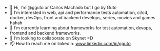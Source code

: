 - 👋 Hi, I’m @gguto or Carlos Machado but I go by Guto
- 👀 I’m interested in web, api and performance tests automation, ci/cd, docker, devOps, front and backend develops, series, movies and games hahah
- 🌱 I’m currently learning about frameworks for test automation, devops, frontend and backend frameworks.
- 💞️ I’m looking to collaborate on Skynet =D
- 📫 How to reach me on linkedin: www.linkedin.com/in/gguto
